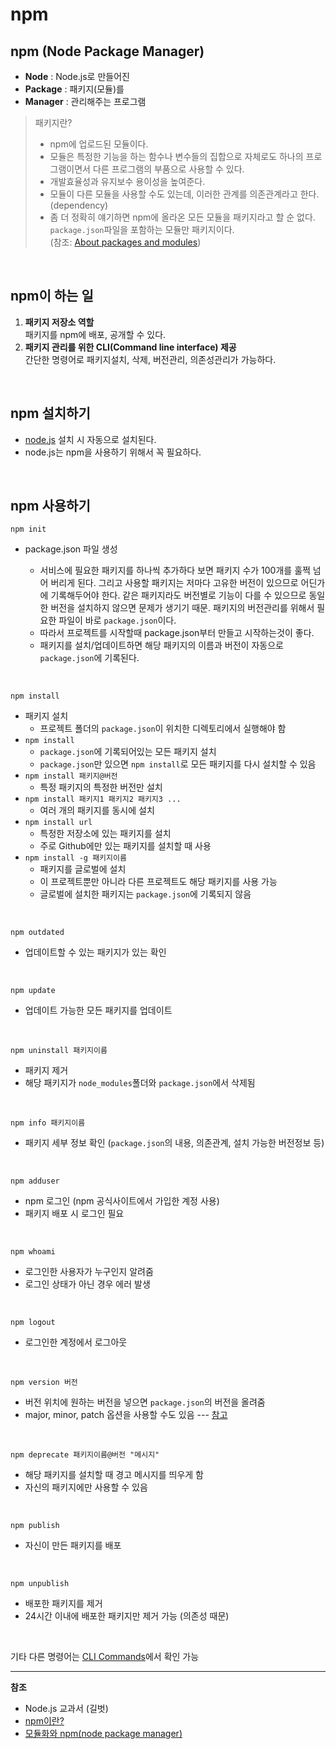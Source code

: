 # npm

## npm (Node Package Manager)

- **Node** : Node.js로 만들어진
- **Package** : 패키지(모듈)를
- **Manager** : 관리해주는 프로그램

> 패키지란?
>
> - npm에 업로드된 모듈이다.
> - 모듈은 특정한 기능을 하는 함수나 변수들의 집합으로 자체로도 하나의 프로그램이면서 다른 프로그램의 부품으로 사용할 수 있다.
> - 개발효율성과 유지보수 용이성을 높여준다.
> - 모듈이 다른 모듈을 사용할 수도 있는데, 이러한 관계를 의존관계라고 한다. (dependency)
> - 좀 더 정확히 얘기하면 npm에 올라온 모든 모듈을 패키지라고 할 순 없다. `package.json`파일을 포함하는 모듈만 패키지이다.  
>   (참조: [About packages and modules](https://docs.npmjs.com/about-packages-and-modules))

<br />

## npm이 하는 일

1. **패키지 저장소 역할**  
   패키지를 npm에 배포, 공개할 수 있다.
2. **패키지 관리를 위한 CLI(Command line interface) 제공**  
   간단한 명령어로 패키지설치, 삭제, 버전관리, 의존성관리가 가능하다.

<br />

## npm 설치하기

- [node.js](https://nodejs.org/en/) 설치 시 자동으로 설치된다.
- node.js는 npm을 사용하기 위해서 꼭 필요하다.

<br />

## npm 사용하기

```
npm init
```

- package.json 파일 생성

  - 서비스에 필요한 패키지를 하나씩 추가하다 보면 패키지 수가 100개를 훌쩍 넘어 버리게 된다. 그리고 사용할 패키지는 저마다 고유한 버전이 있으므로 어딘가에 기록해두어야 한다. 같은 패키지라도 버전별로 기능이 다를 수 있으므로 동일한 버전을 설치하지 않으면 문제가 생기기 때문. 패키지의 버전관리를 위해서 필요한 파일이 바로 `package.json`이다.
  - 따라서 프로젝트를 시작할때 package.json부터 만들고 시작하는것이 좋다.
  - 패키지를 설치/업데이트하면 해당 패키지의 이름과 버전이 자동으로 `package.json`에 기록된다.

<br />

```
npm install
```

- 패키지 설치
  - 프로젝트 폴더의 `package.json`이 위치한 디렉토리에서 실행해야 함
- `npm install`
  - `package.json`에 기록되어있는 모든 패키지 설치
  - `package.json`만 있으면 `npm install`로 모든 패키지를 다시 설치할 수 있음
- `npm install 패키지@버전`
  - 특정 패키지의 특정한 버전만 설치
- `npm install 패키지1 패키지2 패키지3 ...`
  - 여러 개의 패키지를 동시에 설치
- `npm install url`
  - 특정한 저장소에 있는 패키지를 설치
  - 주로 Github에만 있는 패키지를 설치할 때 사용
- `npm install -g 패키지이름`
  - 패키지를 글로벌에 설치
  - 이 프로젝트뿐만 아니라 다른 프로젝트도 해당 패키지를 사용 가능
  - 글로벌에 설치한 패키지는 `package.json`에 기록되지 않음

<br />

```
npm outdated
```

- 업데이트할 수 있는 패키지가 있는 확인

<br />

```
npm update
```

- 업데이트 가능한 모든 패키지를 업데이트

<br />

```
npm uninstall 패키지이름
```

- 패키지 제거
- 해당 패키지가 `node_modules`폴더와 `package.json`에서 삭제됨

<br />

```
npm info 패키지이름
```

- 패키지 세부 정보 확인 (`package.json`의 내용, 의존관계, 설치 가능한 버전정보 등)

<br />

```
npm adduser
```

- npm 로그인 (npm 공식사이트에서 가입한 계정 사용)
- 패키지 배포 시 로그인 필요

<br />

```
npm whoami
```

- 로그인한 사용자가 누구인지 알려줌
- 로그인 상태가 아닌 경우 에러 발생

<br />

```
npm logout
```

- 로그인한 계정에서 로그아웃

<br />

```
npm version 버전
```

- 버전 위치에 원하는 버전을 넣으면 `package.json`의 버전을 올려줌
- major, minor, patch 옵션을 사용할 수도 있음 --- [참고](https://docs.npmjs.com/cli/version)

<br />

```
npm deprecate 패키지이름@버전 "메시지"
```

- 해당 패키지를 설치할 때 경고 메시지를 띄우게 함
- 자신의 패키지에만 사용할 수 있음

<br />

```
npm publish
```

- 자신이 만든 패키지를 배포

<br />

```
npm unpublish
```

- 배포한 패키지를 제거
- 24시간 이내에 배포한 패키지만 제거 가능 (의존성 때문)

<br />

기타 다른 명령어는 [CLI Commands](https://docs.npmjs.com/cli-documentation/cli)에서 확인 가능

---

**참조**

- Node.js 교과서 (길벗)
- [npm이란?](http://itnovice1.blogspot.com/2019/01/js-npm.html)
- [모듈화와 npm(node package manager)](https://poiemaweb.com/nodejs-npm)
